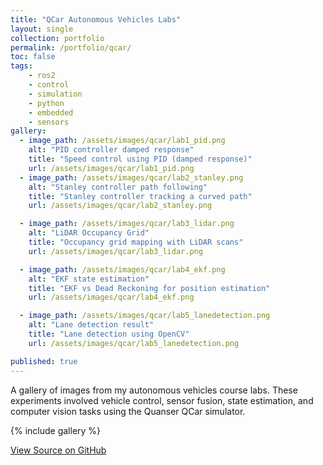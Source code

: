 ```yaml
---
title: "QCar Autonomous Vehicles Labs"
layout: single
collection: portfolio
permalink: /portfolio/qcar/
toc: false
tags:
    - ros2
    - control
    - simulation
    - python
    - embedded
    - sensors
gallery: 
  - image_path: /assets/images/qcar/lab1_pid.png
    alt: "PID controller damped response"
    title: "Speed control using PID (damped response)"
    url: /assets/images/qcar/lab1_pid.png
  - image_path: /assets/images/qcar/lab2_stanley.png
    alt: "Stanley controller path following"
    title: "Stanley controller tracking a curved path"
    url: /assets/images/qcar/lab2_stanley.png

  - image_path: /assets/images/qcar/lab3_lidar.png
    alt: "LiDAR Occupancy Grid"
    title: "Occupancy grid mapping with LiDAR scans"
    url: /assets/images/qcar/lab3_lidar.png

  - image_path: /assets/images/qcar/lab4_ekf.png
    alt: "EKF state estimation"
    title: "EKF vs Dead Reckoning for position estimation"
    url: /assets/images/qcar/lab4_ekf.png

  - image_path: /assets/images/qcar/lab5_lanedetection.png
    alt: "Lane detection result"
    title: "Lane detection using OpenCV"
    url: /assets/images/qcar/lab5_lanedetection.png

published: true
---
```


A gallery of images from my autonomous vehicles course labs. These experiments involved vehicle control, sensor fusion, state estimation, and computer vision tasks using the Quanser QCar simulator.

{% include gallery %}

<a href="https://github.com/JuanPBP03/autonomous-vehicles-labs" class="btn btn--info">
    View Source on GitHub
</a>

